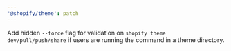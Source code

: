 ```yaml
---
'@shopify/theme': patch
---
```


Add hidden `--force` flag for validation on `shopify theme dev/pull/push/share` if users are running the command in a theme directory.
